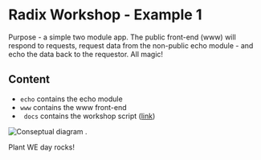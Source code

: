 # Radix Workshop - Example 1

Purpose - a simple two module app. The public front-end (www) will respond to requests, request data from the non-public echo module - and echo the data back to the requestor. All magic!

## Content

* ```echo``` contains the echo module
* ```www``` contains the www front-end
* ``` docs``` contains the workshop script ([link](./docs/workshop.md))


![Conseptual diagram](./docs/smalldiagram.png)
.

Plant WE day rocks!
